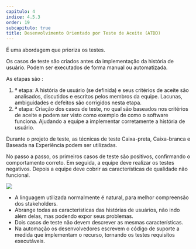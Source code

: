 ```yaml
---
capitulo: 4
indice: 4.5.3
order: 19
subcapitulo: true
title: Desenvolvimento Orientado por Teste de Aceite (ATDD)
---
```


<p>É uma abordagem que prioriza os testes.</p>

<p>Os casos de teste são criados antes da implementação da história de usuário. Podem ser executados de forma manual ou automatizada. </p>

<p>
    As etapas são :
    <ol>
        <li>
            ª etapa: A história de usuário (se definida) e seus critérios de aceite são analisados, discutidos e escritos pelos membros da equipe. Lacunas, ambiguidades e defeitos são corrigidos nesta etapa. 
        </li>
        <li>
            ª etapa: Criação dos casos de teste, no qual são baseados nos critérios de aceite e podem ser visto como exemplo de como o software funciona. Ajudando a equipe a implementar corretamente a história de usuário.
        </li>
    </ol>
</p>

<p>
    Durante o projeto de teste, as técnicas de teste Caixa-preta, Caixa-branca e Baseada na Experiência podem ser utilizadas.
</p>

<p>
    No passo a passo, os primeiros casos de teste são positivos, confirmando o comportamento correto. Em seguida, a equipe deve realizar os testes negativos. Depois a equipe deve cobrir as características de qualidade não funcional.
    <div class="text-center">
        <!-- FIXME corrigir /feroline.qa-bentevi/ para usar relative_url -->
        <img class="img-fluid" src="/feroline.qa-bentevi/assets/images/atdd.png">
    </div>
</p>

<ul>
    <li>A linguagem utilizada normalmente é natural, para melhor compreensão dos stakeholders.</li>
    <li>Abrange todas as características das histórias de usuários, não indo além delas, mas podendo expor seus problemas.</li>
    <li>Dois casos de teste não devem descrever as mesmas características.</li>
    <li>Na automação os desenvolvedores escrevem o código de suporte a medida que implementam o recurso, tornando os testes requisitos executáveis.</li>
</ul>
